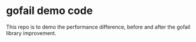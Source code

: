 # gofail demo code

This repo is to demo the performance difference, before and after the gofail library improvement.
